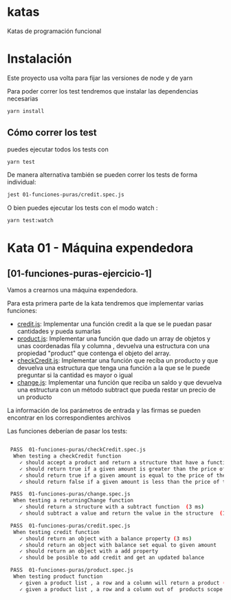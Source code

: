 # katas
Katas de programación funcional

# Instalación

Este proyecto usa volta para fijar las versiones de node y de yarn

Para poder correr los test tendremos que instalar las dependencias necesarias
```bash
yarn install
```

## Cómo correr los test

puedes ejecutar todos los tests con 

```bash
yarn test
```

De manera alternativa también se pueden correr los tests de forma individual:
```bash
jest 01-funciones-puras/credit.spec.js
```

O bien puedes ejecutar los tests con el modo watch :
```bash
yarn test:watch
```

# Kata 01 - Máquina expendedora

## [01-funciones-puras-ejercicio-1]
Vamos a crearnos una máquina expendedora.

Para esta primera parte de la kata tendremos que implementar
varias funciones:

* [credit.js](./01-funciones-puras-ejercicio-1/credit.js):  Implementar una función credit a la que se le puedan pasar cantidades y pueda sumarlas
* [product.js](./01-funciones-puras-ejercicio-1/product.js): Implementar una función que dado un array de objetos y unas coordenadas fila y columna , 
devuelva una estructura con una propiedad "product" que contenga el objeto del array.
* [checkCredit.js](./01-funciones-puras-ejercicio-1/checkCredit.js): Implementar una función que reciba un producto y que devuelva una estructura que tenga una función
 a la que se le puede preguntar si la cantidad es mayor o igual 
* [change.js](./01-funciones-puras-ejercicio-1/change.js): Implementar una función que reciba un saldo  y que devuelva una estructura con un método subtract 
que pueda restar un precio de un producto

La información de los parámetros de entrada y las firmas se pueden encontrar en los correspondientes archivos

Las funciones deberían de pasar los tests:
```bash

 PASS  01-funciones-puras/checkCredit.spec.js
  When testing a checkCredit function
    ✓ should accept a product and return a structure that have a function gte (3 ms)
    ✓ should return true if a given amount is greater than the price of the product
    ✓ should return true if a given amount is equal to the price of the product
    ✓ should return false if a given amount is less than the price of the product

 PASS  01-funciones-puras/change.spec.js
  When testing a returningChange function
    ✓ should return a structure with a subtract function  (3 ms)
    ✓ should subtract a value and return the value in the structure  (1 ms)

 PASS  01-funciones-puras/credit.spec.js
  When testing credit function 
    ✓ should return an object with a balance property (3 ms)
    ✓ should return an object with balance set equal to given amount
    ✓ should return an object with a add property
    ✓ should be posible to add credit and get an updated balance

 PASS  01-funciones-puras/product.spec.js
  When testing product function 
    ✓ given a product list , a row and a column will return a product (3 ms)
    ✓ given a product list , a row and a column out of  products scope , should return an error array

```
